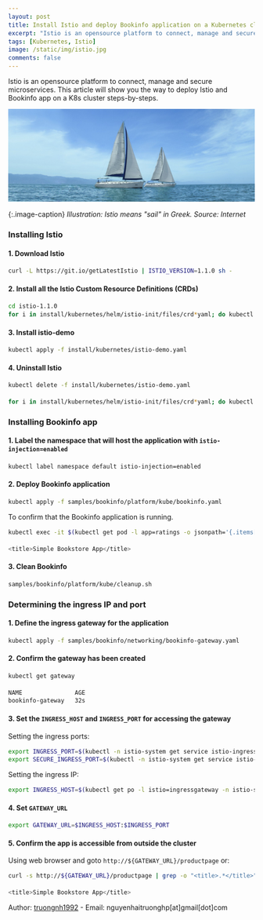 ```yaml
---
layout: post
title: Install Istio and deploy Bookinfo application on a Kubernetes cluster
excerpt: "Istio is an opensource platform to connect, manage and secure microservices. This article will show you the way to deploy Istio and Bookinfo on a K8s cluster steps-by-steps."
tags: [Kubernetes, Istio]
image: /static/img/istio.jpg
comments: false
---
```


Istio is an opensource platform to connect, manage and secure microservices. This article will show you the way to deploy Istio and Bookinfo app on a K8s cluster steps-by-steps.

![istio](/static/img/istio.jpg)

{:.image-caption}
*Illustration: Istio means "sail" in Greek. Source: Internet*

### Installing Istio

#### 1. Download Istio
```sh
curl -L https://git.io/getLatestIstio | ISTIO_VERSION=1.1.0 sh -
```
#### 2. Install all the Istio Custom Resource Definitions (CRDs)
```sh
cd istio-1.1.0
for i in install/kubernetes/helm/istio-init/files/crd*yaml; do kubectl apply -f $i; done
```

#### 3. Install istio-demo
```sh
kubectl apply -f install/kubernetes/istio-demo.yaml
```


#### 4. Uninstall Istio

```sh
kubectl delete -f install/kubernetes/istio-demo.yaml

for i in install/kubernetes/helm/istio-init/files/crd*yaml; do kubectl delete -f $i; done
```

### Installing Bookinfo app

#### 1. Label the namespace that will host the application with `istio-injection=enabled`
```sh
kubectl label namespace default istio-injection=enabled
```

#### 2. Deploy Bookinfo application
```sh
kubectl apply -f samples/bookinfo/platform/kube/bookinfo.yaml
```

To confirm that the Bookinfo application is running.
```sh
kubectl exec -it $(kubectl get pod -l app=ratings -o jsonpath='{.items[0].metadata.name}') -c ratings -- curl productpage:9080/productpage | grep -o "<title>.*</title>"

<title>Simple Bookstore App</title>
```

#### 3. Clean Bookinfo
```sh
samples/bookinfo/platform/kube/cleanup.sh
```

### Determining the ingress IP and port

#### 1. Define the ingress gateway for the application
```sh
kubectl apply -f samples/bookinfo/networking/bookinfo-gateway.yaml
```

#### 2. Confirm the gateway has been created
```sh
kubectl get gateway

NAME               AGE
bookinfo-gateway   32s
```

#### 3. Set the `INGRESS_HOST` and `INGRESS_PORT` for accessing the gateway

Setting the ingress ports:
```sh
export INGRESS_PORT=$(kubectl -n istio-system get service istio-ingressgateway -o jsonpath='{.spec.ports[?(@.name=="http2")].nodePort}')
export SECURE_INGRESS_PORT=$(kubectl -n istio-system get service istio-ingressgateway -o jsonpath='{.spec.ports[?(@.name=="https")].nodePort}')
```

Setting the ingress IP:
```sh
export INGRESS_HOST=$(kubectl get po -l istio=ingressgateway -n istio-system -o jsonpath='{.items[0].status.hostIP}')
```

#### 4. Set `GATEWAY_URL`
```sh
export GATEWAY_URL=$INGRESS_HOST:$INGRESS_PORT
```

#### 5. Confirm the app is accessible from outside the cluster
Using web browser and goto `http://${GATEWAY_URL}/productpage` or:
```sh
curl -s http://${GATEWAY_URL}/productpage | grep -o "<title>.*</title>"

<title>Simple Bookstore App</title>
```



Author: [truongnh1992](https://github.com/truongnh1992) - Email: nguyenhaitruonghp[at]gmail[dot]com
